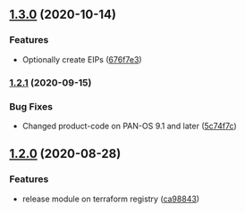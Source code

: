 ## [1.3.0](https://github.com/mrichardson03/terraform-aws-panos-firewall/compare/v1.2.1...v1.3.0) (2020-10-14)


### Features

* Optionally create EIPs ([676f7e3](https://github.com/mrichardson03/terraform-aws-panos-firewall/commit/676f7e38dbd62db369d3983ce6f8ec5f12cc4146))

### [1.2.1](https://github.com/mrichardson03/terraform-aws-panos-firewall/compare/v1.2.0...v1.2.1) (2020-09-15)


### Bug Fixes

* Changed product-code on PAN-OS 9.1 and later ([5c74f7c](https://github.com/mrichardson03/terraform-aws-panos-firewall/commit/5c74f7c77cdeb1fcd81ba30d23d67812b45c51c6))

## [1.2.0](https://github.com/mrichardson03/terraform-aws-panos-firewall/compare/v1.1.0...v1.2.0) (2020-08-28)


### Features

* release module on terraform registry ([ca98843](https://github.com/mrichardson03/terraform-aws-panos-firewall/commit/ca988433467a93f6c7533696bc3f10d56aee14df))
